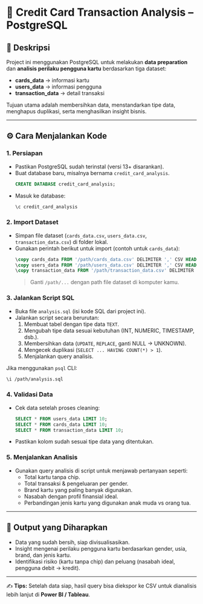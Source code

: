 # 📌 Credit Card Transaction Analysis – PostgreSQL

## 📖 Deskripsi
Project ini menggunakan PostgreSQL untuk melakukan **data preparation** dan **analisis perilaku pengguna kartu** berdasarkan tiga dataset:  
- **cards_data** → informasi kartu  
- **users_data** → informasi pengguna  
- **transaction_data** → detail transaksi  

Tujuan utama adalah membersihkan data, menstandarkan tipe data, menghapus duplikasi, serta menghasilkan insight bisnis.

---

## ⚙️ Cara Menjalankan Kode

### 1. **Persiapan**
- Pastikan PostgreSQL sudah terinstal (versi 13+ disarankan).  
- Buat database baru, misalnya bernama `credit_card_analysis`.  
  ```sql
  CREATE DATABASE credit_card_analysis;
  ```
- Masuk ke database:
  ```bash
  \c credit_card_analysis
  ```

### 2. **Import Dataset**
- Simpan file dataset (`cards_data.csv`, `users_data.csv`, `transaction_data.csv`) di folder lokal.  
- Gunakan perintah berikut untuk import (contoh untuk `cards_data`):  
  ```sql
  \copy cards_data FROM '/path/cards_data.csv' DELIMITER ',' CSV HEADER;
  \copy users_data FROM '/path/users_data.csv' DELIMITER ',' CSV HEADER;
  \copy transaction_data FROM '/path/transaction_data.csv' DELIMITER ',' CSV HEADER;
  ```
  > Ganti `/path/...` dengan path file dataset di komputer kamu.

### 3. **Jalankan Script SQL**
- Buka file `analysis.sql` (isi kode SQL dari project ini).  
- Jalankan script secara berurutan:  
  1. Membuat tabel dengan tipe data `TEXT`.  
  2. Mengubah tipe data sesuai kebutuhan (INT, NUMERIC, TIMESTAMP, dsb.).  
  3. Membersihkan data (`UPDATE`, `REPLACE`, ganti NULL → UNKNOWN).  
  4. Mengecek duplikasi (`SELECT ... HAVING COUNT(*) > 1`).  
  5. Menjalankan query analisis.  

Jika menggunakan `psql` CLI:
```bash
\i /path/analysis.sql
```

### 4. **Validasi Data**
- Cek data setelah proses cleaning:
  ```sql
  SELECT * FROM users_data LIMIT 10;
  SELECT * FROM cards_data LIMIT 10;
  SELECT * FROM transaction_data LIMIT 10;
  ```
- Pastikan kolom sudah sesuai tipe data yang ditentukan.

### 5. **Menjalankan Analisis**
- Gunakan query analisis di script untuk menjawab pertanyaan seperti:
  - Total kartu tanpa chip.  
  - Total transaksi & pengeluaran per gender.  
  - Brand kartu yang paling banyak digunakan.  
  - Nasabah dengan profil finansial ideal.  
  - Perbandingan jenis kartu yang digunakan anak muda vs orang tua.  

---

## 🚀 Output yang Diharapkan
- Data yang sudah bersih, siap divisualisasikan.  
- Insight mengenai perilaku pengguna kartu berdasarkan gender, usia, brand, dan jenis kartu.  
- Identifikasi risiko (kartu tanpa chip) dan peluang (nasabah ideal, pengguna debit → kredit).  

---

✍️ **Tips:** Setelah data siap, hasil query bisa diekspor ke CSV untuk dianalisis lebih lanjut di **Power BI / Tableau**.  
